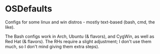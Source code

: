 OSDefaults
==========

Configs for some linux and win distros - mostly text-based (bash, cmd, the like).

The Bash configs work in Arch, Ubuntu (& flavors), and CygWin, as well as Red Hat (& flavors).
The RHs require a slight adjustment; I don't use them much, so I don't mind giving them extra steps).
  


